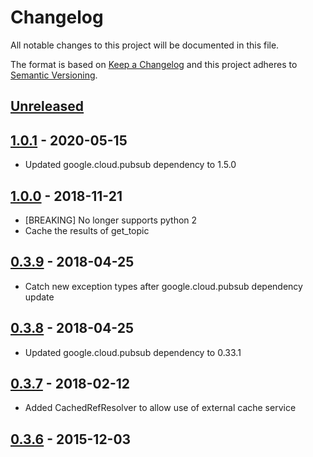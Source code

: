 # Changelog
All notable changes to this project will be documented in this file.

The format is based on [Keep a Changelog](http://keepachangelog.com/en/1.0.0/)
and this project adheres to [Semantic Versioning](http://semver.org/spec/v2.0.0.html).

## [Unreleased]

## [1.0.1] - 2020-05-15
- Updated google.cloud.pubsub dependency to 1.5.0

## [1.0.0] - 2018-11-21
- [BREAKING] No longer supports python 2
- Cache the results of get_topic

## [0.3.9] - 2018-04-25
- Catch new exception types after google.cloud.pubsub dependency update

## [0.3.8] - 2018-04-25
- Updated google.cloud.pubsub dependency to 0.33.1

## [0.3.7] - 2018-02-12
- Added CachedRefResolver to allow use of external cache service

## [0.3.6] - 2015-12-03

[Unreleased]: https://github.com/Superbalist/python-pubsub/compare/1.0.0...HEAD
[1.0.1]: https://github.com/Superbalist/python-pubsub/compare/1.0.0...1.0.1
[1.0.0]: https://github.com/Superbalist/python-pubsub/compare/0.3.9...1.0.0
[0.3.9]: https://github.com/Superbalist/python-pubsub/compare/0.3.8...0.3.9
[0.3.8]: https://github.com/Superbalist/python-pubsub/compare/0.3.7...0.3.8
[0.3.7]: https://github.com/Superbalist/python-pubsub/compare/0.3.6...0.3.7
[0.3.6]: https://github.com/Superbalist/python-pubsub/compare/0.0.1...0.3.6
